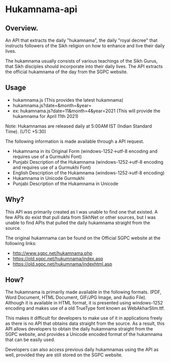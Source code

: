 # Hukamnama-api


## Overview.
An API that extracts the daily "hukamnama", the daily "royal decree" that instructs followers of the Sikh religion on how to enhance and live their daily lives.

The hukamnama usually consists of various teachings of the Sikh Gurus, that Sikh disciples should incorporate into their daily lives.
The API extracts the official hukamnama of the day from the SGPC website.

## Usage
- hukamnama.js (This provides the latest hukamnama)
- hukamnama.js?date=<day>&month=<month>&year=<year>  
- ex: hukamnama.js?date=11&month=4&year=2021 (This will provide the hukamnama for April 11th 2021)
  
Note: Hukamnamas are released daily at 5:00AM IST (Indian Standard Time). (UTC +5:30)
  
  
The following information is made available through a API request.
- Hukamnama in its Original Form              (windows-1252->utf-8 encoding and requires use of a Gurmukhi Font)
- Punjabi Description of the Hukamnama        (windows-1252->utf-8 encoding and requires use of a Gurmukhi Font)
- English Description of the Hukamnama        (windows-1252->utf-8 encoding)
- Hukamnama in Unicode Gurmukhi
- Punjabi Description of the Hukamnama in Unicode

## Why?

This API was primarily created as I was unable to find one that existed. A few APIs do exist that pull data from SikhNet or other sources, but I was unable to find APIs that pulled the daily hukamnama straight from the source.

The original hukamnama can be found on the Official SGPC website at the following links:
- http://www.sgpc.net/hukamnama.php
- https://old.sgpc.net/hukumnama/index.asp
- https://old.sgpc.net/hukumnama/indexhtml.asp

## How?
The hukamnama is primarily made available in the following formats. (PDF, Word Document, HTML Document, GIF/JPG Image, and Audio File).
Although it is available in HTML format, it is presented using windows-1252 encoding and makes use of a old TrueType font known as WebAkharSlim.ttf.

This makes it difficult for developers to make use of it in applications freely as there is no API that obtains data straight from the source.
As a result, this API allows developers to obtain the daily hukamnama straight from the SGPC website, and provides a Unicode encoded format of the hukamnama that can be easily used. 

Developers can also access previous daily hukamnamas using the API as well, provided they are still stored on the SGPC website. 


